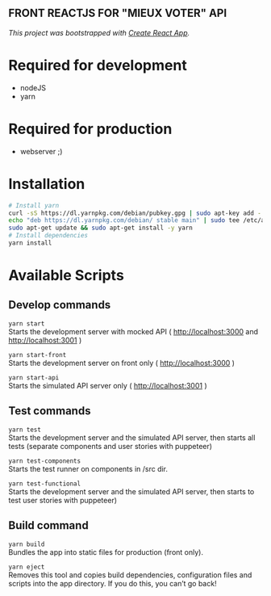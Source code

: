 FRONT REACTJS FOR "MIEUX VOTER" API
-----

*This project was bootstrapped with [Create React App](https://github.com/facebook/create-react-app).*

# Required for development
- nodeJS
- yarn 

# Required for production
- webserver ;)

# Installation

```bash
# Install yarn
curl -sS https://dl.yarnpkg.com/debian/pubkey.gpg | sudo apt-key add -
echo "deb https://dl.yarnpkg.com/debian/ stable main" | sudo tee /etc/apt/sources.list.d/yarn.list
sudo apt-get update && sudo apt-get install -y yarn
# Install dependencies 
yarn install
``` 

# Available Scripts

## Develop commands

`yarn start`  
Starts the development server with mocked API ( [http://localhost:3000](http://localhost:3000) and  [http://localhost:3001](http://localhost:3001) )

`yarn start-front`  
Starts the development server on front only ( [http://localhost:3000](http://localhost:3000) )

`yarn start-api`  
Starts the simulated API server only ( [http://localhost:3001](http://localhost:3001) )

## Test commands

`yarn test`  
Starts the development server and the simulated API server, then starts all tests (separate components and user stories with puppeteer)

`yarn test-components`  
Starts the test runner on components in /src dir.

`yarn test-functional`  
Starts the development server and the simulated API server, then starts to test user stories with puppeteer)

## Build command

`yarn build`  
Bundles the app into static files for production (front only).

`yarn eject`  
Removes this tool and copies build dependencies, configuration files
and scripts into the app directory. If you do this, you can’t go back!

